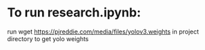 # To run research.ipynb:
run wget https://pjreddie.com/media/files/yolov3.weights in project directory to get yolo weights 
